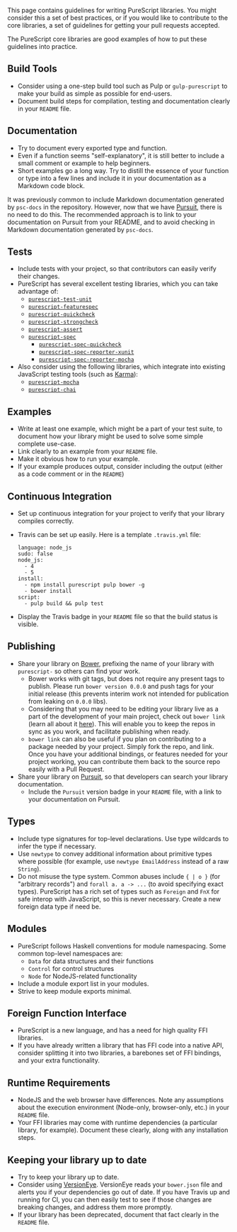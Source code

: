 This page contains guidelines for writing PureScript libraries. You might consider this a set of best practices, or if you would like to contribute to the core libraries, a set of guidelines for getting your pull requests accepted.

The PureScript core libraries are good examples of how to put these guidelines into practice.

## Build Tools

- Consider using a one-step build tool such as Pulp or `gulp-purescript` to make your build as simple as possible for end-users.
- Document build steps for compilation, testing and documentation clearly in your `README` file.

## Documentation

- Try to document every exported type and function.
- Even if a function seems "self-explanatory", it is still better to include a small comment or example to help beginners.
- Short examples go a long way. Try to distill the essence of your function or type into a few lines and include it in your documentation as a Markdown code block.

It was previously common to include Markdown documentation generated by `psc-docs` in the repository. However, now that we have [Pursuit](http://pursuit.purescript.org), there is no need to do this. The recommended approach is to link to your documentation on Pursuit from your README, and to avoid checking in Markdown documentation generated by `psc-docs`.

## Tests

- Include tests with your project, so that contributors can easily verify their changes.
- PureScript has several excellent testing libraries, which you can take advantage of:
  - [`purescript-test-unit`](https://github.com/bodil/purescript-test-unit)
  - [`purescript-featurespec`](https://github.com/joneshf/purescript-featurespec)
  - [`purescript-quickcheck`](https://github.com/purescript/purescript-quickcheck)
  - [`purescript-strongcheck`](https://github.com/purescript-contrib/purescript-strongcheck)
  - [`purescript-assert`](https://github.com/purescript/purescript-assert)
  - [`purescript-spec`](https://github.com/owickstrom/purescript-spec)
    - [`purescript-spec-quickcheck`](https://github.com/owickstrom/purescript-spec-quickcheck)
    - [`purescript-spec-reporter-xunit`](https://github.com/owickstrom/purescript-spec-reporter-xunit)
    - [`purescript-spec-reporter-mocha`](https://github.com/owickstrom/purescript-spec-reporter-mocha)
- Also consider using the following libraries, which integrate into existing JavaScript testing tools (such as [Karma](http://karma-runner.github.io/0.12/index.html)):
  - [`purescript-mocha`](https://github.com/CapillarySoftware/purescript-mocha)
  - [`purescript-chai`](https://github.com/CapillarySoftware/purescript-chai)

## Examples

- Write at least one example, which might be a part of your test suite, to document how your library might be used to solve some simple complete use-case.
- Link clearly to an example from your `README` file.
- Make it obvious how to run your example.
- If your example produces output, consider including the output (either as a code comment or in the `README`)

## Continuous Integration

- Set up continuous integration for your project to verify that your library compiles correctly.
- Travis can be set up easily. Here is a template `.travis.yml` file:

    ```
    language: node_js
    sudo: false
    node_js:
      - 4
      - 5
    install:
      - npm install purescript pulp bower -g
      - bower install
    script:
      - pulp build && pulp test
    ```

- Display the Travis badge in your `README` file so that the build status is visible.

## Publishing

- Share your library on [Bower](http://bower.io/search/?q=purescript), prefixing the name of your library with `purescript-` so others can find your work. 
  - Bower works with git tags, but does not require any present tags to publish. Please run `bower version 0.0.0` and push tags for your initial release (this prevents interim work not intended for publication from leaking on `0.0.0` libs).
  - Considering that you may need to be editing your library live as a part of the development of your main project, check out `bower link` (learn all about it [here](https://oncletom.io/2013/live-development-bower-component/)). This will enable you to keep the repos in sync as you work, and facilitate publishing when ready.
  - `bower link` can also be useful if you plan on contributing to a package needed by your project. Simply fork the repo, and link. Once you have your additional bindings, or features needed for your project working, you can contribute them back to the source repo easily with a Pull Request.
- Share your library on [Pursuit](http://pursuit.purescript.org), so that developers can search your library documentation.
  - Include the `Pursuit` version badge in your `README` file, with a link to your documentation on Pursuit.

## Types

- Include type signatures for top-level declarations. Use type wildcards to infer the type if necessary.
- Use `newtype` to convey additional information about primitive types where possible (for example, use `newtype EmailAddress` instead of a raw `String`).
- Do not misuse the type system. Common abuses include `{ | o }` (for "arbitrary records") and `forall a. a -> ...` (to avoid specifying exact types). PureScript has a rich set of types such as `Foreign` and `FnX` for safe interop with JavaScript, so this is never necessary. Create a new foreign data type if need be.

## Modules

- PureScript follows Haskell conventions for module namespacing. Some common top-level namespaces are:
  - `Data` for data structures and their functions
  - `Control` for control structures
  - `Node` for NodeJS-related functionality
- Include a module export list in your modules.
- Strive to keep module exports minimal.

## Foreign Function Interface

- PureScript is a new language, and has a need for high quality FFI libraries.
- If you have already written a library that has FFI code into a native API, consider splitting it into two libraries, a barebones set of FFI bindings, and your extra functionality. 

## Runtime Requirements

- NodeJS and the web browser have differences. Note any assumptions about the execution environment (Node-only, browser-only, etc.) in your `README` file.
- Your FFI libraries may come with runtime dependencies (a particular library, for example). Document these clearly, along with any installation steps.

## Keeping your library up to date

- Try to keep your library up to date.
- Consider using [VersionEye](https://www.versioneye.com/). VersionEye reads your `bower.json` file and alerts you if your dependencies go out of date. If you have Travis up and running for CI, you can then easily test to see if those changes are breaking changes, and address them more promptly.
- If your library has been deprecated, document that fact clearly in the `README` file.

